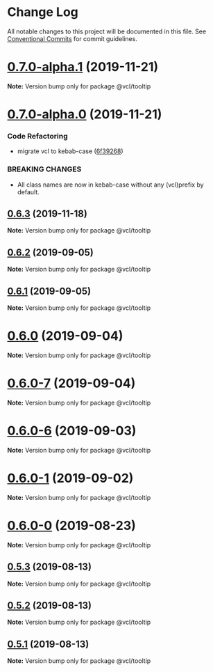 # Change Log

All notable changes to this project will be documented in this file.
See [Conventional Commits](https://conventionalcommits.org) for commit guidelines.

# [0.7.0-alpha.1](https://github.com/vcl/tooltip/compare/v0.7.0-alpha.0...v0.7.0-alpha.1) (2019-11-21)

**Note:** Version bump only for package @vcl/tooltip





# [0.7.0-alpha.0](https://github.com/vcl/tooltip/compare/v0.6.2...v0.7.0-alpha.0) (2019-11-21)


### Code Refactoring

* migrate vcl to kebab-case ([6f39268](https://github.com/vcl/tooltip/commit/6f39268fe95b3f48d44da527e7e283e97eca04cd))


### BREAKING CHANGES

* All class names are now in kebab-case without any (vcl)prefix by default.





## [0.6.3](https://github.com/vcl/tooltip/compare/v0.6.2...v0.6.3) (2019-11-18)

**Note:** Version bump only for package @vcl/tooltip





## [0.6.2](https://github.com/vcl/tooltip/compare/v0.6.1...v0.6.2) (2019-09-05)

**Note:** Version bump only for package @vcl/tooltip





## [0.6.1](https://github.com/vcl/tooltip/compare/v0.6.0...v0.6.1) (2019-09-05)

**Note:** Version bump only for package @vcl/tooltip





# [0.6.0](https://github.com/vcl/tooltip/compare/v0.6.0-7...v0.6.0) (2019-09-04)

**Note:** Version bump only for package @vcl/tooltip





# [0.6.0-7](https://github.com/vcl/tooltip/compare/v0.6.0-5...v0.6.0-7) (2019-09-04)

**Note:** Version bump only for package @vcl/tooltip





# [0.6.0-6](https://github.com/vcl/tooltip/compare/v0.6.0-5...v0.6.0-6) (2019-09-03)

**Note:** Version bump only for package @vcl/tooltip





# [0.6.0-1](https://github.com/vcl/tooltip/compare/v0.6.0-0...v0.6.0-1) (2019-09-02)

**Note:** Version bump only for package @vcl/tooltip





# [0.6.0-0](https://github.com/vcl/tooltip/compare/v0.5.4...v0.6.0-0) (2019-08-23)

**Note:** Version bump only for package @vcl/tooltip





## [0.5.3](https://github.com/vcl/tooltip/compare/v0.5.1...v0.5.3) (2019-08-13)

**Note:** Version bump only for package @vcl/tooltip





## [0.5.2](https://github.com/vcl/tooltip/compare/v0.5.1...v0.5.2) (2019-08-13)

**Note:** Version bump only for package @vcl/tooltip





## [0.5.1](https://github.com/vcl/tooltip/compare/v0.5.0...v0.5.1) (2019-08-13)

**Note:** Version bump only for package @vcl/tooltip
